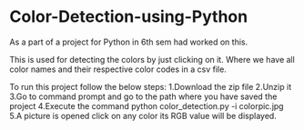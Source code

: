 # Color-Detection-using-Python
As a part of a project for Python in 6th sem had worked on this.

This is used for detecting the colors by just clicking on it.
Where we have all color names and their respective color codes in a csv file.

To run this project follow the below steps:
1.Download the zip file
2.Unzip it
3.Go to command prompt and go to the path where you have saved the project
4.Execute the command python color_detection.py -i colorpic.jpg
5.A picture is opened click on any color its RGB value will be displayed.
